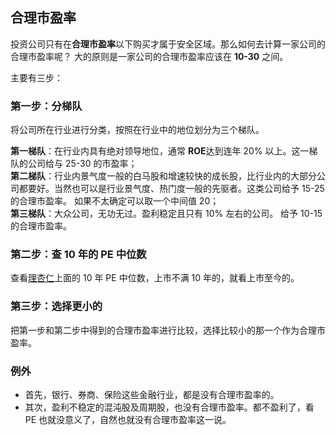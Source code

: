 ##  合理市盈率  

 投资公司只有在**合理市盈率**以下购买才属于安全区域。那么如何去计算一家公司的合理市盈率呢？ 大的原则是一家公司的合理市盈率应该在 **10-30** 之间。   

主要有三步：  

###  第一步：分梯队  

将公司所在行业进行分类，按照在行业中的地位划分为三个梯队。  

**第一梯队**：在行业内具有绝对领导地位，通常 **ROE**达到连年  20% 以上。这一梯队的公司给与 25-30 的市盈率；  
**第二梯队**：行业内景气度一般的白马股和增速较快的成长股，比行业内的大部分公司都要好。当然也可以是行业景气度、热门度一般的先驱者。这类公司给予 15-25  的合理市盈率。  如果不太确定可以取一个中间值 20；  
**第三梯队**：大众公司，无功无过。盈利稳定且只有 10% 左右的公司。  给予 10-15  的合理市盈率。  

###  第二步：查 10 年的 PE 中位数  

查看[理杏仁](https://www.lixinger.com/user/settings/info)上面的 10 年 PE 中位数，上市不满 10 年的，就看上市至今的。    

###  第三步：选择更小的  

把第一步和第二步中得到的合理市盈率进行比较，选择比较小的那一个作为合理市盈率。  



###  例外

*  首先，银行、券商、保险这些金融行业，都是没有合理市盈率的。  
* 其次，盈利不稳定的混沌股及周期股，也没有合理市盈率。都不盈利了，看 PE 也就没意义了，自然也就没有合理市盈率这一说。



